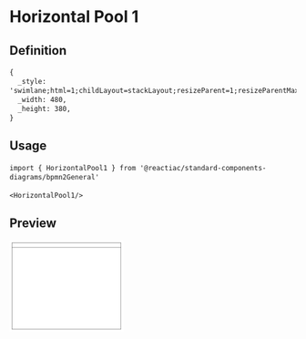 # Horizontal Pool 1

## Definition

```
{
  _style: 'swimlane;html=1;childLayout=stackLayout;resizeParent=1;resizeParentMax=0;horizontal=1;startSize=20;horizontalStack=0;whiteSpace=wrap;',
  _width: 480,
  _height: 380,
}
```

## Usage

```
import { HorizontalPool1 } from '@reactiac/standard-components-diagrams/bpmn2General'

<HorizontalPool1/>
```

## Preview

<img src="./horizontal-pool-1.png" width="200"/>
